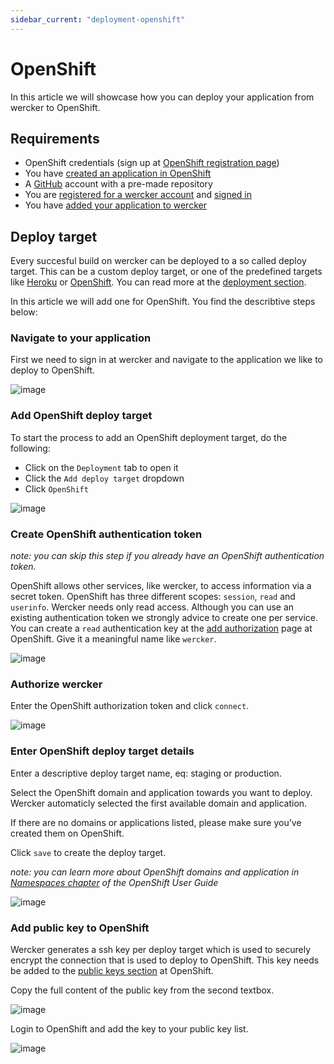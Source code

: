 ```yaml
---
sidebar_current: "deployment-openshift"
---
```


# OpenShift

In this article we will showcase how you can deploy your application from wercker to OpenShift.

## Requirements

* OpenShift credentials (sign up at [OpenShift registration page](https://openshift.redhat.com/app/account/new))
* You have [created an application in OpenShift](https://openshift.redhat.com/app/console/application_types)
* A [GitHub](https://github.com/) account with a pre-made repository
* You are [registered for a wercker account](https://app.wercker.com/users/new) and [signed in](https://app.wercker.com/users)
* You have [added your application to wercker](http://shrouded-cove-1217.herokuapp.com/articles/gettingstarted/web.html)


## Deploy target

Every succesful build on wercker can be deployed to a so called deploy target. This can be a custom deploy target, or one of the predefined targets like [Heroku](/articles/deployment/heroku.html) or [OpenShift](#). You can read more at the [deployment section](/articles/deployment/intro.html).

In this article we will add one for OpenShift. You find the describtive steps below:

### Navigate to your application
First we need to sign in at wercker and navigate to the application we like to deploy to OpenShift.

![image](/assets/deployment-openshift/step1-open-application.png)

### Add OpenShift deploy target
To start the process to add an OpenShift deployment target, do the following:

* Click on the `Deployment` tab to open it
* Click the `Add deploy target` dropdown
* Click `OpenShift`

![image](/assets/deployment-openshift/step2-open-deployment-tab.png)

### Create OpenShift authentication token
_note: you can skip this step if you already have an OpenShift authentication token._

OpenShift allows other services, like wercker, to access information via a secret token. OpenShift has three different scopes: `session`, `read` and `userinfo`. Wercker needs only read access. Although you can use an existing authentication token we strongly advice to create one per service. You can create a `read` authentication key at the [add authorization](https://openshift.redhat.com/app/account/authorizations/new) page at OpenShift. Give it a meaningful name like `wercker`.

![image](/assets/deployment-openshift/step3-openshift-auth-token.png)

### Authorize wercker

Enter the OpenShift authorization token and click `connect`.

![image](/assets/deployment-openshift/step4-authenticate.png)

### Enter OpenShift deploy target details

Enter a descriptive deploy target name, eq: staging or production.

Select the OpenShift domain and application towards you want to deploy. Wercker automaticly selected the first available domain and application.

If there are no domains or applications listed, please make sure you've created them on OpenShift.

Click `save` to create the deploy target.

_note: you can learn more about OpenShift domains and application in [Namespaces chapter](https://access.redhat.com/site/documentation/en-US/OpenShift/2.0/html/User_Guide/chap-OpenShift-User_Guide-Namespaces.html) of the OpenShift User Guide_

![image](/assets/deployment-openshift/step5-add-deploy-target.png)

### Add public key to OpenShift

Wercker generates a ssh key per deploy target which is used to securely encrypt the connection that is used to deploy to OpenShift. This key needs be added to the [public keys section](https://openshift.redhat.com/app/account/settings) at OpenShift.

Copy the full content of the public key from the second textbox.

![image](/assets/deployment-openshift/step6-copy-public-key.png)

Login to OpenShift and add the key to your public key list.

![image](/assets/deployment-openshift/step7-add-key-to-openshift.png)